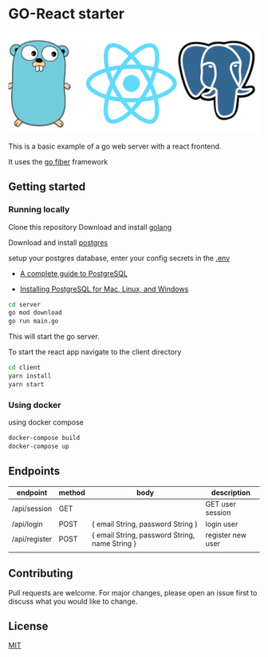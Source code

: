 # GO-React starter
![](./assets/logo.png)

This is a basic example of a go web server with a react frontend.

It uses the [go fiber](https://github.com/gofiber/fiber) framework 

## Getting started

### Running locally
Clone this repository
Download and install [golang](https://golang.org)

Download and install [postgres](https://www.postgresql.org/download/)

setup your postgres database, enter your config secrets in the [.env](./server/.env)

- [A complete guide to PostgreSQL](https://prabhupant.medium.com/a-complete-guide-to-postgresql-e4d1cefb9866)

- [Installing PostgreSQL for Mac, Linux, and Windows](https://medium.com/@dan.chiniara/installing-postgresql-for-windows-7ec8145698e3)

```bash
cd server
go mod download
go run main.go
```

This will start the go server.

To start the react app navigate to the client directory

```bash
cd client
yarn install
yarn start
```
### Using docker
using docker compose 

```bash
docker-compose build
docker-compose up
```


## Endpoints
| endpoint      | method | body                                           | description       |
|---------------|--------|------------------------------------------------|-------------------|
| /api/session  | GET    |                                                | GET user session  |
| /api/login    | POST   | { email String, password String }              | login user      |
| /api/register | POST   | { email String, password String, name String } | register new user |
|               |        |                                                |                   |


## Contributing
Pull requests are welcome. For major changes, please open an issue first to discuss what you would like to change.


## License
[MIT](https://choosealicense.com/licenses/mit/)
